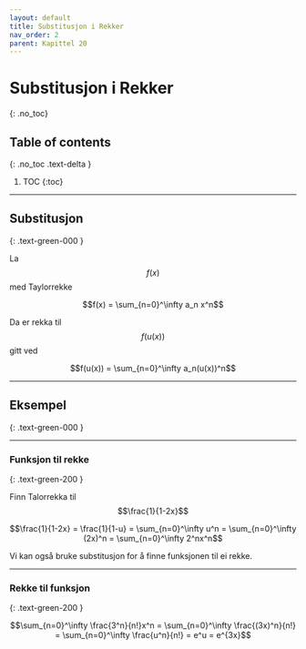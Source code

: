 ```yaml
---
layout: default
title: Substitusjon i Rekker
nav_order: 2
parent: Kapittel 20
---
```


# Substitusjon i Rekker
{: .no_toc}
## Table of contents
{: .no_toc .text-delta }

1. TOC
{:toc}

---

## Substitusjon
{: .text-green-000 }

La $$f(x)$$ med Taylorrekke

$$f(x) = \sum_{n=0}^\infty a_n x^n$$

Da er rekka til $$f(u(x))$$ gitt ved

$$f(u(x)) = \sum_{n=0}^\infty a_n(u(x))^n$$

---

## Eksempel
{: .text-green-000 }

---

### Funksjon til rekke
{: .text-green-200 }

Finn Talorrekka til $$\frac{1}{1-2x}$$

$$\frac{1}{1-2x} = \frac{1}{1-u} = \sum_{n=0}^\infty u^n = \sum_{n=0}^\infty (2x)^n = \sum_{n=0}^\infty 2^nx^n$$

Vi kan også bruke substitusjon for å finne funksjonen til ei rekke.

---

### Rekke til funksjon
{: .text-green-200 }

$$\sum_{n=0}^\infty \frac{3^n}{n!}x^n = \sum_{n=0}^\infty \frac{(3x)^n}{n!} = \sum_{n=0}^\infty \frac{u^n}{n!} = e^u = e^{3x}$$
